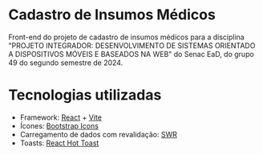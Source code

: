 # Cadastro de Insumos Médicos
Front-end do projeto de cadastro de insumos médicos para a disciplina "PROJETO INTEGRADOR: DESENVOLVIMENTO DE SISTEMAS ORIENTADO A DISPOSITIVOS MÓVEIS E BASEADOS NA WEB" do Senac EaD, do grupo 49 do segundo semestre de 2024.

# Tecnologias utilizadas
- Framework: [React](https://react.dev/) + [Vite](https://vite.dev/)
- Ícones: [Bootstrap Icons](https://icons.getbootstrap.com/)
- Carregamento de dados com revalidação: [SWR](https://swr.vercel.app/)
- Toasts: [React Hot Toast](https://react-hot-toast.com/)
